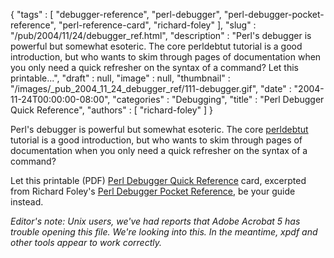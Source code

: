 {
   "tags" : [
      "debugger-reference",
      "perl-debugger",
      "perl-debugger-pocket-reference",
      "perl-reference-card",
      "richard-foley"
   ],
   "slug" : "/pub/2004/11/24/debugger_ref.html",
   "description" : "Perl's debugger is powerful but somewhat esoteric. The core perldebtut tutorial is a good introduction, but who wants to skim through pages of documentation when you only need a quick refresher on the syntax of a command? Let this printable...",
   "draft" : null,
   "image" : null,
   "thumbnail" : "/images/_pub_2004_11_24_debugger_ref/111-debugger.gif",
   "date" : "2004-11-24T00:00:00-08:00",
   "categories" : "Debugging",
   "title" : "Perl Debugger Quick Reference",
   "authors" : [
      "richard-foley"
   ]
}



Perl's debugger is powerful but somewhat esoteric. The core [perldebtut](http://www.perlpod.com/5.8.4/pod/perldebtut.html) tutorial is a good introduction, but who wants to skim through pages of documentation when you only need a quick refresher on the syntax of a command?

Let this printable (PDF) [Perl Debugger Quick Reference](/media/_pub_2004_11_24_debugger_ref/debugger_ref.pdf) card, excerpted from Richard Foley's [Perl Debugger Pocket Reference](http://www.oreilly.com/catalog/perldebugpr/index.html), be your guide instead.

*Editor's note: Unix users, we've had reports that Adobe Acrobat 5 has trouble opening this file. We're looking into this. In the meantime, xpdf and other tools appear to work correctly.*
